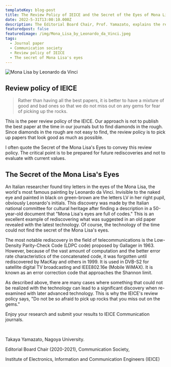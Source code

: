 ```yaml
---
templateKey: blog-post
title: The Review Policy of IEICE and the Secret of the Eyes of Mona Lisa
date: 2022-5-31T13:00:10.000Z
description: The Editorial Board Chair, Prof. Yamazato, explains the review policy of IEICE with the secret of the Eye of the Mona Lisa.
featuredpost: false
featuredimage: /img/Mona_Lisa_by_Leonardo_da_Vinci.jpeg
tags:
  - Journal paper
  - Communication society
  - Review policy of IEICE
  - The secret of Mona Lisa's eyes
---
```


![Mona Lisa by Leonardo da Vinci](/img/Mona_Lisa_by_Leonardo_da_Vinci.jpeg)

## Review policy of IEICE

> Rather than having all the best papers, it is better to have a mixture of good and bad ones so that we do not miss out on any gems for fear of picking up the rocks.

This is the peer review policy of the IEICE. Our approach is not to publish the best paper at the time in our journals but to find diamonds in the rough.
Since diamonds in the rough are not easy to find, the review policy is to pick up papers that look good as much as possible.

I often quote the Secret of the Mona Lisa's Eyes to convey this review policy.
The critical point is to be prepared for future rediscoveries and not to evaluate with current values.

## The Secret of the Mona Lisa's Eyes

An Italian researcher found tiny letters in the eyes of the Mona Lisa, the world's most famous painting by Leonardo da Vinci. Invisible to the naked eye and painted in black on green-brown are the letters LV in her right pupil, obviously Leonardo's initials. This discovery was made by the Italian national committee for cultural heritage after finding a description in a 50-year-old document that "Mona Lisa's eyes are full of codes." This is an excellent example of rediscovering what was suggested in an old paper revealed with the latest technology. Of course, the technology of the time could not find the secret of the Mona Lisa's eyes.

The most notable rediscovery in the field of telecommunications is the Low-Density Parity-Check Code (LDPC code) proposed by Gallager in 1963. However, because of the vast amount of computation and the better error rate characteristics of the concatenated code, it was forgotten until rediscovered by MacKay and others in 1999. It is used in DVB-S2 for satellite digital TV broadcasting and IEEE802.16e (Mobile WiMAX). It is known as an error correction code that approaches the Shannon limit.

As described above, there are many cases where something that could not be realized with the technology can lead to a significant discovery when re-examined with later advanced technology.
This is why the IEICE's review policy says, "Do not be so afraid to pick up rocks that you miss out on the gems."

Enjoy your research and submit your results to IEICE Communication journals.

<br />

Takaya Yamazato, Nagoya University. <br>

Editorial Board Chair (2020-2021), Communication Society,<br>

Institute of Electronics, Information and Communication Engineers (IEICE)
